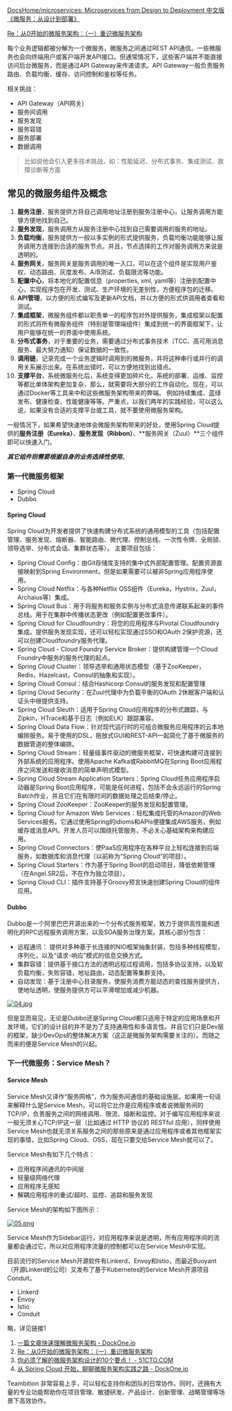 

[DocsHome/microservices: Microservices from Design to Deployment 中文版 《微服务：从设计到部署》](https://github.com/DocsHome/microservices "DocsHome/microservices: Microservices from Design to Deployment 中文版 《微服务：从设计到部署》")

[Re：从0开始的微服务架构：（一）重识微服务架构](http://www.infoq.com/cn/articles/micro-service-architecture-from-zero "Re：从0开始的微服务架构：（一）重识微服务架构")









每个业务逻辑都被分解为一个微服务，微服务之间通过REST API通信。一些微服务也会向终端用户或客户端开发API接口。但通常情况下，这些客户端并不能直接访问后台微服务，而是通过API Gateway来传递请求。API Gateway一般负责服务路由、负载均衡、缓存、访问控制和鉴权等任务。



相关挑战：

- API Gateway（API网关）
- 服务间调用
- 服务发现
- 服务容错
- 服务部署
- 数据调用



>  比如说他会引入更多技术挑战，如：性能延迟、分布式事务、集成测试、故障诊断等方面





## 常见的微服务组件及概念

1. **服务注册**，服务提供方将自己调用地址注册到服务注册中心，让服务调用方能够方便地找到自己。
2. **服务发现**，服务调用方从服务注册中心找到自己需要调用的服务的地址。
3. **负载均衡**，服务提供方一般以多实例的形式提供服务，负载均衡功能能够让服务调用方连接到合适的服务节点。并且，节点选择的工作对服务调用方来说是透明的。
4. **服务网关**，服务网关是服务调用的唯一入口，可以在这个组件是实现用户鉴权、动态路由、灰度发布、A/B测试、负载限流等功能。
5. **配置中心**，将本地化的配置信息（properties, xml, yaml等）注册到配置中心，实现程序包在开发、测试、生产环境的无差别性，方便程序包的迁移。
6. **API管理**，以方便的形式编写及更新API文档，并以方便的形式供调用者查看和测试。
7. **集成框架**，微服务组件都以职责单一的程序包对外提供服务，集成框架以配置的形式将所有微服务组件（特别是管理端组件）集成到统一的界面框架下，让用户能够在统一的界面中使用系统。
8. **分布式事务**，对于重要的业务，需要通过分布式事务技术（TCC、高可用消息服务、最大努力通知）保证数据的一致性。
9. **调用链**，记录完成一个业务逻辑时调用到的微服务，并将这种串行或并行的调用关系展示出来。在系统出错时，可以方便地找到出错点。
10. **支撑平台**，系统微服务化后，系统变得更加碎片化，系统的部署、运维、监控等都比单体架构更加复杂，那么，就需要将大部分的工作自动化。现在，可以通过Docker等工具来中和这些微服务架构带来的弊端。 例如持续集成、蓝绿发布、健康检查、性能健康等等。严重点，以我们两年的实践经验，可以这么说，如果没有合适的支撑平台或工具，就不要使用微服务架构。



一般情况下，如果希望快速地体会微服务架构带来的好处，使用Spring Cloud提供的**服务注册（Eureka）**、**服务发现（Ribbon）**、**服务网关（Zuul）**三个组件即可以快速入门。

***其它组件则需要根据自身的业务选择性使用***。



### 第一代微服务框架

- Spring Cloud
- Dubbo



#### Spring Cloud

Spring Cloud为开发者提供了快速构建分布式系统的通用模型的工具（包括配置管理、服务发现、熔断器、智能路由、微代理、控制总线、一次性令牌、全局锁、领导选举、分布式会话、集群状态等）。 主要项目包括：

- Spring Cloud Config：由Git存储库支持的集中式外部配置管理。配置资源直接映射到Spring Environment，但是如果需要可以被非Spring应用程序使用。
- Spring Cloud Netflix：与各种Netflix OSS组件（Eureka，Hystrix，Zuul，Archaius等）集成。
- Spring Cloud Bus：用于将服务和服务实例与分布式消息传递联系起来的事件总线。用于在集群中传播状态更改（例如配置更改事件）。
- Spring Cloud for Cloudfoundry：将您的应用程序与Pivotal Cloudfoundry集成。提供服务发现实现，还可以轻松实现通过SSO和OAuth 2保护资源，还可以创建Cloudfoundry服务代理。
- Spring Cloud - Cloud Foundry Service Broker：提供构建管理一个Cloud Foundry中服务的服务代理的起点。
- Spring Cloud Cluster：领导选举和通用状态模型（基于ZooKeeper，Redis，Hazelcast，Consul的抽象和实现）。
- Spring Cloud Consul：结合Hashicorp Consul的服务发现和配置管理
- Spring Cloud Security：在Zuul代理中为负载平衡的OAuth 2休眠客户端和认证头中继提供支持。
- Spring Cloud Sleuth：适用于Spring Cloud应用程序的分布式跟踪，与Zipkin，HTrace和基于日志（例如ELK）跟踪兼容。
- Spring Cloud Data Flow：针对现代运行时的可组合微服务应用程序的云本地编排服务。易于使用的DSL，拖放式GUI和REST-API一起简化了基于微服务的数据管道的整体编排。
- Spring Cloud Stream：轻量级事件驱动的微服务框架，可快速构建可连接到外部系统的应用程序。使用Apache Kafka或RabbitMQ在Spring Boot应用程序之间发送和接收消息的简单声明式模型。
- Spring Cloud Stream Application Starters：Spring Cloud任务应用程序启动器是Spring Boot应用程序，可能是任何进程，包括不会永远运行的Spring Batch作业，并且它们在有限时间的数据处理之后结束/停止。
- Spring Cloud ZooKeeper：ZooKeeper的服务发现和配置管理。
- Spring Cloud for Amazon Web Services：轻松集成托管的Amazon的Web Services服务。它通过使用Spring的idioms和APIs便捷集成AWS服务，例如缓存或消息API。开发人员可以围绕托管服务，不必关心基础架构来构建应用。
- Spring Cloud Connectors：使PaaS应用程序在各种平台上轻松连接到后端服务，如数据库和消息代理（以前称为“Spring Cloud”的项目）。
- Spring Cloud Starters：作为基于Spring Boot的启动项目，降低依赖管理（在Angel.SR2后，不在作为独立项目）。
- Spring Cloud CLI：插件支持基于Groovy预言快速创建Spring Cloud的组件应用。











#### Dubbo

Dubbo是一个阿里巴巴开源出来的一个分布式服务框架，致力于提供高性能和透明化的RPC远程服务调用方案，以及SOA服务治理方案。其核心部分包含：

- 远程通讯： 提供对多种基于长连接的NIO框架抽象封装，包括多种线程模型，序列化，以及“请求-响应”模式的信息交换方式。
- 集群容错：提供基于接口方法的透明远程过程调用，包括多协议支持，以及软负载均衡，失败容错，地址路由，动态配置等集群支持。
- 自动发现：基于注册中心目录服务，使服务消费方能动态的查找服务提供方，使地址透明，使服务提供方可以平滑增加或减少机器。

[![04.jpg](http://dockone.io/uploads/article/20180306/e0993bbbf38a0c6a25e5daf8e541d871.jpg)](http://dockone.io/uploads/article/20180306/e0993bbbf38a0c6a25e5daf8e541d871.jpg)

但是显而易见，无论是Dubbo还是Spring Cloud都只适用于特定的应用场景和开发环境，它们的设计目的并不是为了支持通用性和多语言性。并且它们只是Dev层的框架，缺少DevOps的整体解决方案（这正是微服务架构需要关注的）。而随之而来的便是Service Mesh的兴起。



### 下一代微服务：Service Mesh？

#### Service Mesh

Service Mesh又译作“服务网格”，作为服务间通信的基础设施层。如果用一句话来解释什么是Service Mesh，可以将它比作是应用程序或者说微服务间的TCP/IP，负责服务之间的网络调用、限流、熔断和监控。对于编写应用程序来说一般无须关心TCP/IP这一层（比如通过 HTTP 协议的 RESTful 应用），同样使用Service Mesh也就无须关系服务之间的那些原来是通过应用程序或者其他框架实现的事情，比如Spring Cloud、OSS，现在只要交给Service Mesh就可以了。

Service Mesh有如下几个特点：

- 应用程序间通讯的中间层
- 轻量级网络代理
- 应用程序无感知
- 解耦应用程序的重试/超时、监控、追踪和服务发现

Service Mesh的架构如下图所示：

[![05.png](http://dockone.io/uploads/article/20180306/347b3068d7be7039fd26dd17ae7686d3.png)](http://dockone.io/uploads/article/20180306/347b3068d7be7039fd26dd17ae7686d3.png)

Service Mesh作为Sidebar运行，对应用程序来说是透明，所有应用程序间的流量都会通过它，所以对应用程序流量的控制都可以在Service Mesh中实现。

目前流行的Service Mesh开源软件有Linkerd、Envoy和Istio，而最近Buoyant（开源Linkerd的公司）又发布了基于Kubernetes的Service Mesh开源项目Conduit。



- Linkerd
- Envoy
- Istio
- Conduit

略，详见链接1





1. [一篇文章快速理解微服务架构 - DockOne.io](http://dockone.io/article/3687 "一篇文章快速理解微服务架构 - DockOne.io")
2. [Re：从0开始的微服务架构：（一）重识微服务架构](http://www.infoq.com/cn/articles/micro-service-architecture-from-zero "Re：从0开始的微服务架构：（一）重识微服务架构")
3. [你必须了解的微服务架构设计的10个要点！ - 51CTO.COM](http://developer.51cto.com/art/201807/579943.htm "你必须了解的微服务架构设计的10个要点！ - 51CTO.COM")
4. [从 Spring Cloud 开始，聊聊微服务架构实践之路 - DockOne.io](http://dockone.io/article/2741 "从 Spring Cloud 开始，聊聊微服务架构实践之路 - DockOne.io")





Teambition 非常容易上手，可以轻松支持你和团队的日常协作。同时，还拥有大量的专业功能帮助你在项目管理、敏捷研发、产品设计、创新管理、战略管理等场景下高效协作。

